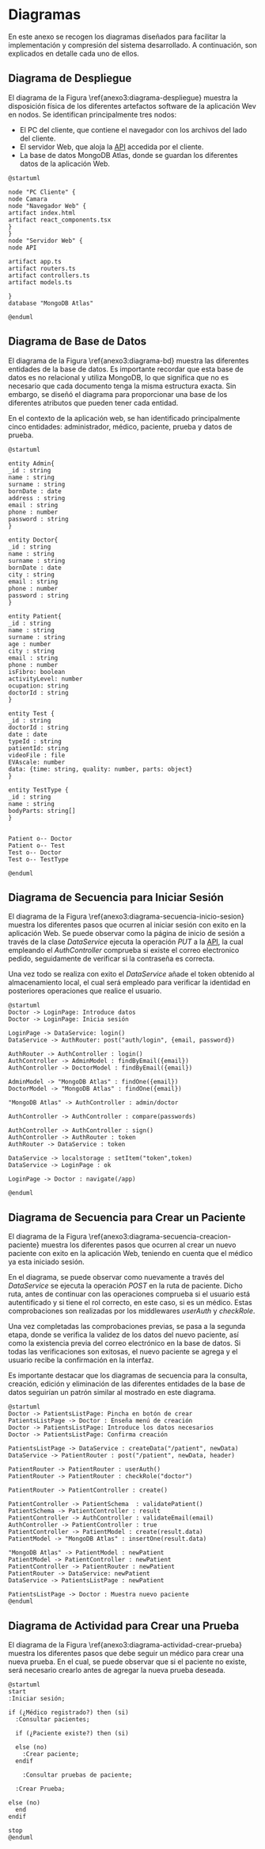 # Diagramas

En este anexo se recogen los diagramas diseñados para facilitar la implementación y compresión del sistema desarrollado. A continuación, son explicados en detalle cada uno de ellos.

## Diagrama de Despliegue

El diagrama de la Figura \ref{anexo3:diagrama-despliegue} muestra la disposición física de los diferentes artefactos software de la aplicación Wev en nodos. Se identifican principalmente tres nodos:

- El PC del cliente, que contiene el navegador con los archivos del lado del cliente.
- El servidor Web, que aloja la [API](#API) accedida por el cliente.
- La base de datos MongoDB Atlas, donde se guardan los diferentes datos de la aplicación Web.

```{.plantuml #anexo3:diagrama-despliegue caption="Diagrama de despliegue" frame=single}
@startuml

node "PC Cliente" {
node Camara
node "Navegador Web" {
artifact index.html
artifact react_components.tsx
}
}
node "Servidor Web" {
node API

artifact app.ts
artifact routers.ts
artifact controllers.ts
artifact models.ts

}
database "MongoDB Atlas"

@enduml

```

## Diagrama de Base de Datos

El diagrama de la Figura \ref{anexo3:diagrama-bd} muestra las diferentes entidades de la base de datos.  Es importante recordar que esta base de datos es no relacional y utiliza MongoDB, lo que significa que no es necesario que cada documento tenga la misma estructura exacta. Sin embargo, se diseñó el diagrama para proporcionar una base de los diferentes atributos que pueden tener cada entidad.

En el contexto de la aplicación web, se han identificado principalmente cinco entidades: administrador, médico, paciente, prueba y datos de prueba. 

```{.plantuml #anexo3:diagrama-bd caption="Diagrama de base de datos" frame=single}
@startuml

entity Admin{
_id : string
name : string
surname : string
bornDate : date
address : string 
email : string
phone : number
password : string
}

entity Doctor{
_id : string
name : string
surname : string
bornDate : date
city : string 
email : string
phone : number
password : string
}

entity Patient{
_id : string
name : string
surname : string
age : number
city : string 
email : string
phone : number
isFibro: boolean
activityLevel: number
ocupation: string
doctorId : string
}

entity Test {
_id : string
doctorId : string
date : date
typeId : string
patientId: string
videoFile : file
EVAscale: number
data: {time: string, quality: number, parts: object}
}

entity TestType {
_id : string
name : string
bodyParts: string[]
}


Patient o-- Doctor
Patient o-- Test
Test o-- Doctor
Test o-- TestType

@enduml
```

## Diagrama de Secuencia para Iniciar Sesión

El diagrama de la Figura \ref{anexo3:diagrama-secuencia-inicio-sesion} muestra los diferentes pasos que ocurren al iniciar sesión con exito en la aplicación Web. Se puede observar como la página de inicio de sesión a través de la clase *DataService* ejecuta la operación *PUT* a la [API](#API), la cual empleando el *AuthController* comprueba si existe el correo electronico pedido, seguidamente de verificar si la contraseña es correcta. 

Una vez todo se realiza con exito el *DataService* añade el token obtenido al almacenamiento local, el cual será empleado para verificar la identidad en posteriores operaciones que realice el usuario.

```{.plantuml #anexo3:diagrama-secuencia-inicio-sesion caption="Diagrama de secuencia de inicio de sesión con exito" frame=single}
@startuml
Doctor -> LoginPage: Introduce datos
Doctor -> LoginPage: Inicia sesión

LoginPage -> DataService: login()
DataService -> AuthRouter: post("auth/login", {email, password})

AuthRouter -> AuthController : login()
AuthController -> AdminModel : findByEmail({email})
AuthController -> DoctorModel : findByEmail({email})

AdminModel -> "MongoDB Atlas" : findOne({email})
DoctorModel -> "MongoDB Atlas" : findOne({email})

"MongoDB Atlas" -> AuthController : admin/doctor

AuthController -> AuthController : compare(passwords)

AuthController -> AuthController : sign()
AuthController -> AuthRouter : token
AuthRouter -> DataService : token

DataService -> localstorage : setItem("token",token)
DataService -> LoginPage : ok

LoginPage -> Doctor : navigate(/app)

@enduml
```

## Diagrama de Secuencia para Crear un Paciente 

El diagrama de la Figura \ref{anexo3:diagrama-secuencia-creacion-paciente} muestra los diferentes pasos que ocurren al crear un nuevo paciente con exito en la aplicación Web, teniendo en cuenta que el médico ya esta iniciado sesión. 

En el diagrama, se puede observar como nuevamente a través del *DataService* se ejecuta la operación *POST* en la ruta de paciente. Dicho ruta, antes de continuar con las operaciones comprueba si el usuario está autentificado y si tiene el rol correcto, en este caso, si es un médico. Estas comprobaciones son realizadas por los middlewares *userAuth* y *checkRole*.

Una vez completadas las comprobaciones previas, se pasa a la segunda etapa, donde se verifica la validez de los datos del nuevo paciente, así como la existencia previa del correo electrónico en la base de datos. Si todas las verificaciones son exitosas, el nuevo paciente se agrega y el usuario recibe la confirmación en la interfaz.

Es importante destacar que los diagramas de secuencia para la consulta, creación, edición y eliminación de las diferentes entidades de la base de datos seguirían un patrón similar al mostrado en este diagrama.

```{.plantuml #anexo3:diagrama-secuencia-creacion-paciente caption="Diagrama de secuencia de creación de un paciente con exito" frame=single}
@startuml
Doctor -> PatientsListPage: Pincha en botón de crear
PatientsListPage -> Doctor : Enseña menú de creación
Doctor -> PatientsListPage: Introduce los datos necesarios
Doctor -> PatientsListPage: Confirma creación

PatientsListPage -> DataService : createData("/patient", newData)
DataService -> PatientRouter : post("/patient", newData, header)

PatientRouter -> PatientRouter : userAuth()
PatientRouter -> PatientRouter : checkRole("doctor")

PatientRouter -> PatientController : create()

PatientController -> PatientSchema  : validatePatient()
PatientSchema -> PatientController : result
PatientController -> AuthController : validateEmail(email)
AuthController -> PatientController : true
PatientController -> PatientModel : create(result.data)
PatientModel -> "MongoDB Atlas" : insertOne(result.data)

"MongoDB Atlas" -> PatientModel : newPatient 
PatientModel -> PatientController : newPatient
PatientController -> PatientRouter : newPatient
PatientRouter -> DataService: newPatient
DataService -> PatientsListPage : newPatient

PatientsListPage -> Doctor : Muestra nuevo paciente
@enduml
```

## Diagrama de Actividad para Crear una Prueba

El diagrama de la Figura \ref{anexo3:diagrama-actividad-crear-prueba} muestra los diferentes pasos que debe seguir un médico para crear una nueva prueba. En el cual, se puede observar que si el paciente no existe, será necesario crearlo antes de agregar la nueva prueba deseada.

```{.plantuml #anexo3:diagrama-actividad-crear-prueba caption="Diagrama de actividad para crear una prueba" frame=single}
@startuml
start
:Iniciar sesión;

if (¿Médico registrado?) then (si)
  :Consultar pacientes;

  if (¿Paciente existe?) then (si)

  else (no)
    :Crear paciente;
  endif

    :Consultar pruebas de paciente;

  :Crear Prueba;

else (no)
  end
endif

stop
@enduml
```

